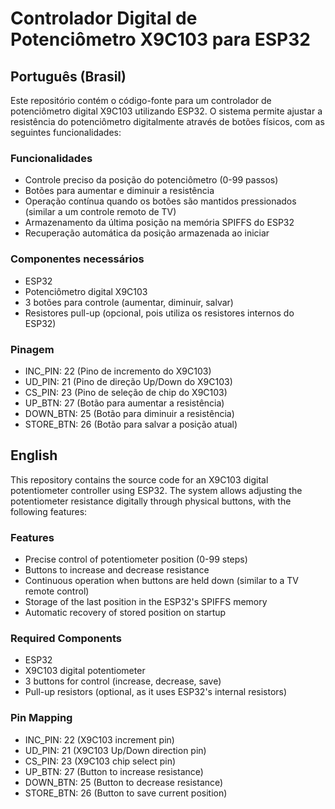 # Controlador Digital de Potenciômetro X9C103 para ESP32

## Português (Brasil)

Este repositório contém o código-fonte para um controlador de potenciômetro digital X9C103 utilizando ESP32. O sistema permite ajustar a resistência do potenciômetro digitalmente através de botões físicos, com as seguintes funcionalidades:

### Funcionalidades
- Controle preciso da posição do potenciômetro (0-99 passos)
- Botões para aumentar e diminuir a resistência
- Operação contínua quando os botões são mantidos pressionados (similar a um controle remoto de TV)
- Armazenamento da última posição na memória SPIFFS do ESP32
- Recuperação automática da posição armazenada ao iniciar

### Componentes necessários
- ESP32
- Potenciômetro digital X9C103
- 3 botões para controle (aumentar, diminuir, salvar)
- Resistores pull-up (opcional, pois utiliza os resistores internos do ESP32)

### Pinagem
- INC_PIN: 22 (Pino de incremento do X9C103)
- UD_PIN: 21 (Pino de direção Up/Down do X9C103)
- CS_PIN: 23 (Pino de seleção de chip do X9C103)
- UP_BTN: 27 (Botão para aumentar a resistência)
- DOWN_BTN: 25 (Botão para diminuir a resistência)
- STORE_BTN: 26 (Botão para salvar a posição atual)

## English

This repository contains the source code for an X9C103 digital potentiometer controller using ESP32. The system allows adjusting the potentiometer resistance digitally through physical buttons, with the following features:

### Features
- Precise control of potentiometer position (0-99 steps)
- Buttons to increase and decrease resistance
- Continuous operation when buttons are held down (similar to a TV remote control)
- Storage of the last position in the ESP32's SPIFFS memory
- Automatic recovery of stored position on startup

### Required Components
- ESP32
- X9C103 digital potentiometer
- 3 buttons for control (increase, decrease, save)
- Pull-up resistors (optional, as it uses ESP32's internal resistors)

### Pin Mapping
- INC_PIN: 22 (X9C103 increment pin)
- UD_PIN: 21 (X9C103 Up/Down direction pin)
- CS_PIN: 23 (X9C103 chip select pin)
- UP_BTN: 27 (Button to increase resistance)
- DOWN_BTN: 25 (Button to decrease resistance)
- STORE_BTN: 26 (Button to save current position) 